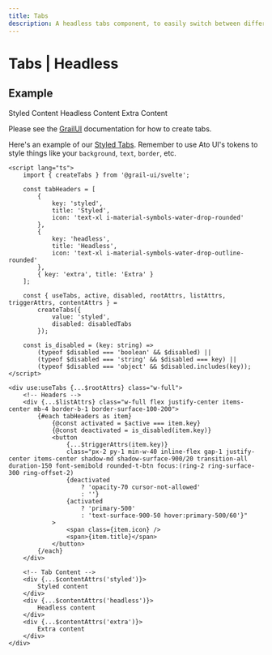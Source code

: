 ```yaml
---
title: Tabs
description: A headless tabs component, to easily switch between different views.
---
```


<script>
    import Usage from '../Usage.svelte';
    import { TabsList, Tab } from '$lib/components';

	const tabHeaders = [
		{
			key: 'styled',
			title: 'Styled',
			icon: 'text-xl i-material-symbols-water-drop-rounded'
		},
		{
			key: 'headless',
			title: 'Headless',
			icon: 'text-xl i-material-symbols-water-drop-outline-rounded'
		},
		{ key: 'extra', title: 'Extra' }
	];
</script>

# Tabs | Headless

## Example

<Usage>
	<!-- <div class="surface-500 w-full p-2 rounded-container"> -->
	<TabsList activeTab="styled" {tabHeaders}>
		<Tab key="styled">Styled Content</Tab>
		<Tab key="headless">Headless Content</Tab>
		<Tab key="extra">Extra Content</Tab>
	</TabsList>
	<!-- </div> -->
</Usage>

Please see the [GrailUI](https://grail-ui.vercel.app/svelte/tabs) documentation for how to create tabs. 

Here's an example of our [Styled Tabs](https://github.com/bennymi/ato-ui/blob/main/src/lib/components/tabs). Remember to use Ato UI's tokens to style things like your `background`, `text`, `border`, etc.

```svelte
<script lang="ts">
	import { createTabs } from '@grail-ui/svelte';
	
    const tabHeaders = [
		{
			key: 'styled',
			title: 'Styled',
			icon: 'text-xl i-material-symbols-water-drop-rounded'
		},
		{
			key: 'headless',
			title: 'Headless',
			icon: 'text-xl i-material-symbols-water-drop-outline-rounded'
		},
		{ key: 'extra', title: 'Extra' }
	];

	const { useTabs, active, disabled, rootAttrs, listAttrs, triggerAttrs, contentAttrs } =
		createTabs({
			value: 'styled',
			disabled: disabledTabs
		});

	const is_disabled = (key: string) =>
		(typeof $disabled === 'boolean' && $disabled) ||
		(typeof $disabled === 'string' && $disabled === key) ||
		(typeof $disabled === 'object' && $disabled.includes(key));
</script>

<div use:useTabs {...$rootAttrs} class="w-full">
    <!-- Headers -->
	<div {...$listAttrs} class="w-full flex justify-center items-center mb-4 border-b-1 border-surface-100-200">
		{#each tabHeaders as item}
			{@const activated = $active === item.key}
			{@const deactivated = is_disabled(item.key)}
			<button
				{...$triggerAttrs(item.key)}
				class="px-2 py-1 min-w-40 inline-flex gap-1 justify-center items-center shadow-md shadow-surface-900/20 transition-all duration-150 font-semibold rounded-t-btn focus:(ring-2 ring-surface-300 ring-offset-2) 
                {deactivated
					? 'opacity-70 cursor-not-allowed'
					: ''} 
                {activated 
                    ? 'primary-500' 
                    : 'text-surface-900-50 hover:primary-500/60'}"
			>
				<span class={item.icon} />
				<span>{item.title}</span>
			</button>
		{/each}
	</div>
	
    <!-- Tab Content -->
    <div {...$contentAttrs('styled')}>
        Styled content
    </div>
    <div {...$contentAttrs('headless')}>
        Headless content
    </div>
    <div {...$contentAttrs('extra')}>
        Extra content
    </div>
</div>
```